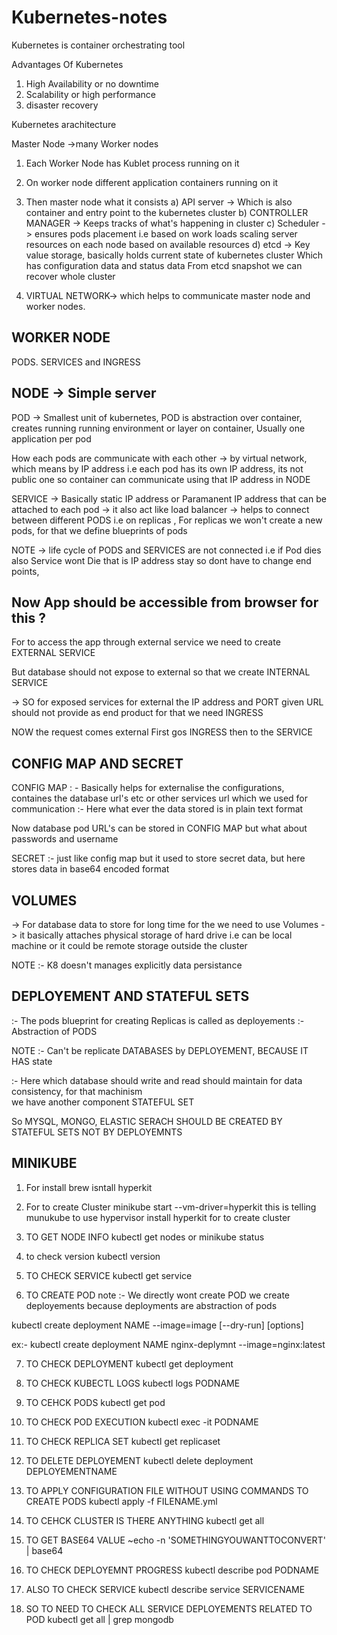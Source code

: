 # Kubernetes-notes


Kubernetes is container orchestrating tool

Advantages Of Kubernetes
1. High Availability or no downtime
2. Scalability or high performance 
3. disaster recovery 

Kubernetes arachitecture 

Master Node ->many Worker nodes

1. Each Worker Node has Kublet process running on it
2. On worker node different application containers running on it

3. Then master node what it consists
a)  API server -> Which is also container and entry point to the kubernetes cluster
b) CONTROLLER MANAGER ->  Keeps tracks of what's happening in cluster
c) Scheduler -> ensures pods placement i.e based on work loads scaling server resources on each node based on available resources
d) etcd -> Key value storage, basically holds current state of kubernetes cluster
		Which has configuration data and status data
		From etcd snapshot we can recover whole cluster 

4. VIRTUAL NETWORK-> which helps to communicate master node and worker nodes.

WORKER NODE
--------------------
PODS. SERVICES and INGRESS

NODE -> Simple server
----------------------------------

POD -> Smallest unit of kubernetes, POD is abstraction over container, creates running running environment or layer on container, Usually one application per pod 

How each pods are communicate with each other -> by virtual network, which means by IP address
i.e each pod has its own IP address, its not public one so container can communicate using that IP address in NODE

SERVICE  -> Basically static IP address or Paramanent IP address that can be attached to each pod
		-> it also act like load balancer
		-> helps to connect between different PODS i.e on replicas , For replicas we won't create a new pods, for that we define blueprints of pods

NOTE -> life cycle of PODS and SERVICES are not connected i.e if Pod dies also Service wont Die that is IP address stay
		so dont have to change end points, 


Now App should be accessible from browser for this ?
--------------

For to access the app through external service we need to create EXTERNAL SERVICE

But database should not expose to external so that we create INTERNAL SERVICE

-> SO for exposed services for external the IP address and PORT given URL should not provide as end product
for that we need INGRESS

NOW the request comes external First gos INGRESS then to the SERVICE

CONFIG MAP AND SECRET
------------------------------

CONFIG MAP : - Basically helps for externalise the configurations, containes the database url's etc or other services url which                                    we used for communication
			:- Here what ever the data stored is in plain text format

Now database pod URL's can be stored in CONFIG MAP but what about passwords and username

SECRET :- just like config map but it used to store secret data, but here stores data in base64 encoded format


VOLUMES
--------------

-> For database data to store for long time for the we need to use Volumes
-> it basically attaches physical storage of hard drive i.e can be local machine or it could be remote storage
	outside the cluster
	
NOTE :- K8 doesn't manages explicitly data persistance  

DEPLOYEMENT AND STATEFUL SETS
-------------------------------------------------


:- The pods blueprint for creating Replicas is called as deployements
:- Abstraction of PODS

NOTE :- Can't be replicate DATABASES by DEPLOYEMENT, BECAUSE IT HAS state 

:- Here which database should write and read should maintain for data consistency, for that machinism  
we have another component STATEFUL SET

So MYSQL, MONGO, ELASTIC SERACH SHOULD BE CREATED BY STATEFUL SETS NOT BY DEPLOYEMNTS 


MINIKUBE
---
1. For install 
brew isntall hyperkit

2. For to create Cluster
 minikube start --vm-driver=hyperkit
this is telling munukube to use hypervisor install hyperkit for to create cluster

3. TO GET NODE INFO
kubectl get nodes
or
minikube status
4. to check version
kubectl version

5. TO CHECK SERVICE
kubectl get service

6. TO CREATE POD
note :- We directly wont create POD we create deployements 
because deployments are abstraction of pods

kubectl create deployment NAME --image=image [--dry-run] [options]

ex:- kubectl create deployment NAME nginx-deplymnt --image=nginx:latest


7. TO CHECK DEPLOYMENT
kubectl get deployment

8. TO CHECK KUBECTL LOGS
kubectl logs PODNAME

9. TO CEHCK PODS
   kubectl get pod

10. TO CHECK POD EXECUTION
kubectl exec -it PODNAME

11. TO CHECK REPLICA SET
kubectl get replicaset

12. TO DELETE DEPLOYEMENT
kubectl delete deployment DEPLOYEMENTNAME

13. TO APPLY CONFIGURATION FILE WITHOUT USING COMMANDS TO CREATE PODS
kubectl apply -f FILENAME.yml

14. TO CEHCK CLUSTER IS THERE ANYTHING
kubectl get all

15. TO GET BASE64 VALUE
~echo -n 'SOMETHINGYOUWANTTOCONVERT' | base64

16. TO CHECK DEPLOYEMNT PROGRESS
kubectl describe pod PODNAME

17. ALSO TO CHECK SERVICE 
kubectl describe service SERVICENAME

18. SO TO NEED TO CHECK ALL SERVICE DEPLOYEMENTS RELATED TO POD
kubectl get all | grep mongodb

